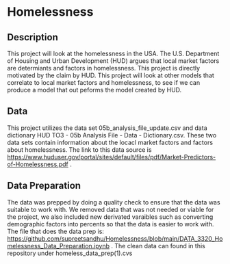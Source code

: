 # Homelessness

## Description
This project will look at the homelessness in the USA. The U.S. Department of Housing and Urban Development (HUD) argues that local market factors are determiants and factors in homelessness. This project is directly motivated by the claim by HUD. This project will look at other models that correlate to local market factors and homelessness, to see if we can produce a model that out peforms the model created by HUD.

## Data
This project utilizes the data set 05b_analysis_file_update.csv and data dictionary HUD TO3 - 05b Analysis File - Data - Dictionary.csv. These two data sets contain information about the locacl market factors and factors about homelessness. The link to this data source is https://www.huduser.gov/portal/sites/default/files/pdf/Market-Predictors-of-Homelessness.pdf .

## Data Preparation
The data was prepped by  doing a quality check to ensure that the data was suitable to work with. We removed data that was not needed or viable for the project, we also included new derivated varaibles such as converting demographic factors into percents so that the data is easier to work with. The file that does the data prep is: https://github.com/supreetsandhu/Homelessness/blob/main/DATA_3320_Homelessness_Data_Preparation.ipynb . The clean data can found in this repository under homeless_data_prep(1).cvs
